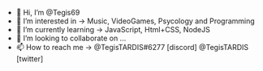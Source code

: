 - 👋 Hi, I’m @Tegis69
- 👀 I’m interested in -> Music, VideoGames, Psycology and Programming
- 🌱 I’m currently learning -> JavaScript, Html+CSS, NodeJS
- 💞️ I’m looking to collaborate on ...
- 📫 How to reach me -> @TegisTARDIS#6277 [discord]  @TegisTARDIS [twitter]

<!---
Tegis69/Tegis69 is a ✨ special ✨ repository because its `README.md` (this file) appears on your GitHub profile.
You can click the Preview link to take a look at your changes.
--->
